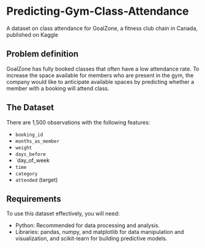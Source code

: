 # Predicting-Gym-Class-Attendance
A dataset on class attendance for GoalZone, a fitness club chain in Canada, published on Kaggle 

## Problem definition
GoalZone has fully booked classes that often have a low attendance rate.
To increase the space available for members who are present in the gym, 
the company would like to anticipate available spaces
by predicting whether a member with a booking will attend class.

## The Dataset
There are 1,500 observations with the following features:
- `booking_id`
- `months_as_member`
- `weight`
- `days_before`
- `day_of_week
- `time`
- `category`
- `attended` (target)


## Requirements
To use this dataset effectively, you will need:

- Python: Recommended for data processing and analysis.
- Libraries: pandas, numpy, and matplotlib for data manipulation and visualization, and scikit-learn for building predictive models.
